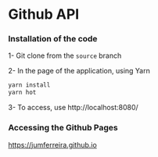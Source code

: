 # Github API

### Installation of the code

1- Git clone from the `source` branch

2- In the page of the application, using Yarn

```sh
yarn install
yarn hot
```
3- To access, use http://localhost:8080/

### Accessing the Github Pages

https://jumferreira.github.io
